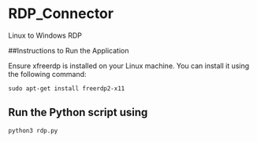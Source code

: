 # RDP_Connector
Linux to Windows RDP

##Instructions to Run the Application

Ensure xfreerdp is installed on your Linux machine. You can install it using the following command:

```
sudo apt-get install freerdp2-x11
```

## Run the Python script using

```
python3 rdp.py
```

